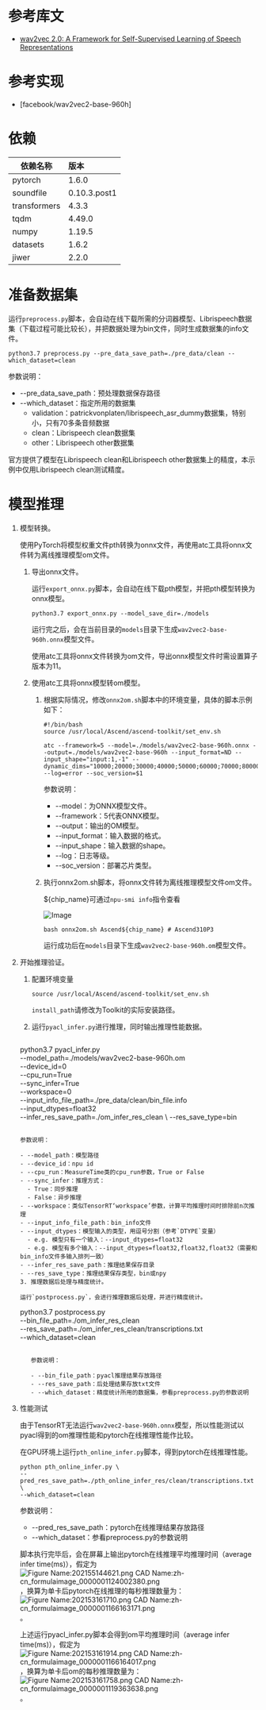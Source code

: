 # 参考库文

- [wav2vec 2.0: A Framework for Self-Supervised Learning of Speech Representations](https://arxiv.org/abs/2006.11477)

# 参考实现

- [facebook/wav2vec2-base-960h]

# 依赖

| 依赖名称     | 版本         |
| ------------ | :----------- |
| pytorch      | 1.6.0        |
| soundfile    | 0.10.3.post1 |
| transformers | 4.3.3        |
| tqdm         | 4.49.0       |
| numpy        | 1.19.5       |
| datasets     | 1.6.2        |
| jiwer        | 2.2.0        |

# 准备数据集

运行`preprocess.py`脚本，会自动在线下载所需的分词器模型、Librispeech数据集（下载过程可能比较长），并把数据处理为bin文件，同时生成数据集的info文件。

```
python3.7 preprocess.py --pre_data_save_path=./pre_data/clean --which_dataset=clean
```

参数说明：

- --pre_data_save_path：预处理数据保存路径
- --which_dataset：指定所用的数据集
  - validation：patrickvonplaten/librispeech_asr_dummy数据集，特别小，只有70多条音频数据
  - clean：Librispeech clean数据集
  - other：Librispeech other数据集

官方提供了模型在Librispeech clean和Librispeech other数据集上的精度，本示例中仅用Librispeech clean测试精度。

# 模型推理

1. 模型转换。

   使用PyTorch将模型权重文件pth转换为onnx文件，再使用atc工具将onnx文件转为离线推理模型om文件。

   1. 导出onnx文件。

      运行`export_onnx.py`脚本，会自动在线下载pth模型，并把pth模型转换为onnx模型。

      ```
      python3.7 export_onnx.py --model_save_dir=./models
      ```

      运行完之后，会在当前目录的`models`目录下生成`wav2vec2-base-960h.onnx`模型文件。

      使用atc工具将onnx文件转换为om文件，导出onnx模型文件时需设置算子版本为11。

   2. 使用atc工具将onnx模型转om模型。

      1. 根据实际情况，修改`onnx2om.sh`脚本中的环境变量，具体的脚本示例如下：

         ```
         #!/bin/bash
         source /usr/local/Ascend/ascend-toolkit/set_env.sh
         
         atc --framework=5 --model=./models/wav2vec2-base-960h.onnx --output=./models/wav2vec2-base-960h --input_format=ND --input_shape="input:1,-1" --dynamic_dims="10000;20000;30000;40000;50000;60000;70000;80000;90000;100000;110000;120000;130000;140000;150000;160000;170000;180000;190000;200000;210000;220000;230000;240000;250000;260000;270000;280000;290000;300000;310000;320000;330000;340000;350000;360000;370000;380000;390000;400000;410000;420000;430000;440000;450000;460000;470000;480000;490000;500000;510000;520000;530000;540000;550000;560000" --log=error --soc_version=$1
         ```
      
         参数说明：
         
         - --model：为ONNX模型文件。
         - --framework：5代表ONNX模型。
         - --output：输出的OM模型。
         - --input_format：输入数据的格式。
         - --input_shape：输入数据的shape。
         - --log：日志等级。
         - --soc_version：部署芯片类型。
      
      2. 执行onnx2om.sh脚本，将onnx文件转为离线推理模型文件om文件。
      
         ${chip_name}可通过`npu-smi info`指令查看

         ![Image](https://gitee.com/ascend/ModelZoo-PyTorch/raw/master/ACL_PyTorch/images/310P3.png)
         
         ```
         bash onnx2om.sh Ascend${chip_name} # Ascend310P3
         ```
      
         运行成功后在`models`目录下生成`wav2vec2-base-960h.om`模型文件。

2. 开始推理验证。

   1. 配置环境变量

      ```
      source /usr/local/Ascend/ascend-toolkit/set_env.sh
      ```

      `install_path`请修改为Toolkit的实际安装路径。
   
   2. 运行`pyacl_infer.py`进行推理，同时输出推理性能数据。

      ```
   python3.7 pyacl_infer.py \
        --model_path=./models/wav2vec2-base-960h.om \
        --device_id=0 \
        --cpu_run=True \
        --sync_infer=True \
        --workspace=0 \
        --input_info_file_path=./pre_data/clean/bin_file.info \
        --input_dtypes=float32 \
        --infer_res_save_path=./om_infer_res_clean \  --res_save_type=bin
      ```
   
      参数说明：
   
      - --model_path：模型路径
      - --device_id：npu id
      - --cpu_run：MeasureTime类的cpu_run参数，True or False
      - --sync_infer：推理方式：
        - True：同步推理
        - False：异步推理
      - --workspace：类似TensorRT‘workspace’参数，计算平均推理时间时排除前n次推理
      - --input_info_file_path：bin_info文件
      - --input_dtypes：模型输入的类型，用逗号分割（参考`DTYPE`变量）
        - e.g. 模型只有一个输入：--input_dtypes=float32
        - e.g. 模型有多个输入：--input_dtypes=float32,float32,float32（需要和bin_info文件多输入排列一致）
      - --infer_res_save_path：推理结果保存目录
      - --res_save_type：推理结果保存类型，bin或npy
   3. 推理数据后处理与精度统计。
   
   运行`postprocess.py`，会进行推理数据后处理，并进行精度统计。
   
   ```
   python3.7 postprocess.py \
      --bin_file_path=./om_infer_res_clean \
   --res_save_path=./om_infer_res_clean/transcriptions.txt \
      --which_dataset=clean
   ```
   
      参数说明：
   
      - --bin_file_path：pyacl推理结果存放路径
      - --res_save_path：后处理结果存放txt文件
      - --which_dataset：精度统计所用的数据集，参看preprocess.py的参数说明
   
4. 性能测试
   
   由于TensorRT无法运行`wav2vec2-base-960h.onnx`模型，所以性能测试以pyacl得到的om推理性能和pytorch在线推理性能作比较。
   
      在GPU环境上运行`pth_online_infer.py`脚本，得到pytorch在线推理性能。
   
      ```
      python pth_online_infer.py \
      --pred_res_save_path=./pth_online_infer_res/clean/transcriptions.txt \
   --which_dataset=clean
      ```
   
      参数说明：
   
      - --pred_res_save_path：pytorch在线推理结果存放路径
      - --which_dataset：参看preprocess.py的参数说明
   
      脚本执行完毕后，会在屏幕上输出pytorch在线推理平均推理时间（average infer time(ms)），假定为![Figure Name:202155144621.png CAD Name:zh-cn_formulaimage_0000001124002380.png](http://resource.idp.huawei.com/idpresource/nasshare/editor/image/34040284354/1_zh-cn_formulaimage_0000001124002380.png)，换算为单卡后pytorch在线推理的每秒推理数量为：![Figure Name:202153161710.png CAD Name:zh-cn_formulaimage_0000001166163171.png](http://resource.idp.huawei.com/idpresource/nasshare/editor/image/34040284354/3_zh-cn_formulaimage_0000001166163171.png)。
   
      上述运行pyacl_infer.py脚本会得到om平均推理时间（average infer time(ms)），假定为![Figure Name:202153161914.png CAD Name:zh-cn_formulaimage_0000001166164017.png](http://resource.idp.huawei.com/idpresource/nasshare/editor/image/34040284354/1_zh-cn_formulaimage_0000001166164017.png)，换算为单卡后om的每秒推理数量为：![Figure Name:202153161758.png CAD Name:zh-cn_formulaimage_0000001119363638.png](http://resource.idp.huawei.com/idpresource/nasshare/editor/image/34040284354/2_zh-cn_formulaimage_0000001119363638.png)。